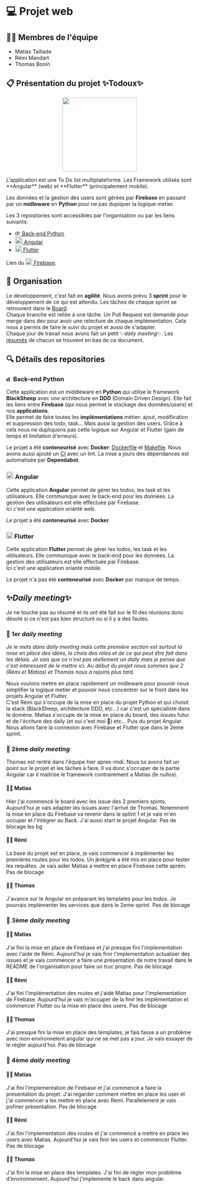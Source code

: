 # 💻 Projet web
  
## 🧑‍💻 Membres de l'équipe
- Matias Taillade
- Rémi Mandart
- Thomas Bonin

## 📋 Présentation du projet ✨**Todoux**✨
<p align="center">
    <img src="https://github.com/todoux/.github/assets/94057745/53d862f0-448f-4a1f-affe-4f7bf3e9b3af" style="width: 200px">
</p>
L'application est une To Do list multiplateforme. Les Framework utilisés sont **Angular** (web) et **Flutter** (principalement mobile).

Les données et la gestion des users sont gérées par **Firebase** en passant par un **midleware** en **Python** pour ne pas dupiquer la logique metier.

Les 3 repositories sont accessibles par l'organisation ou par les liens suivants:
- [<img src="https://github.com/todoux/.github/assets/94057745/b0c91bad-560d-4f43-94b4-b66af1cd7a17" alt="drawing" width="15"/> Back-end Python](https://github.com/todoux/back-end)
- [<img src="https://github.com/todoux/.github/assets/94057745/afc62395-32e6-4acd-bb60-706c9b515a71" alt="drawing" width="20"/> Angular](https://github.com/todoux/angular-app)
- [<img src="https://github.com/todoux/.github/assets/94057745/3ee8e42a-d247-4428-82af-af853aeb9190" alt="drawing" width="18"/> Flutter](https://github.com/todoux/flutter-app)

Lien du [<img src="https://github.com/todoux/.github/assets/94057745/c56b79d8-e0c2-4bee-8aa1-0c5efb855ebb" alt="drawing" width="18"/> Firebase](https://console.firebase.google.com/u/1/project/toudoux-46f4b/overview).


## 📜 Organisation

Le développement, c'est fait en **agilité**. Nous avons prévu 3 **sprint** pour le développement de ce qui est attendu. 
Les tâches de chaque sprint se retrouvent dans le [Board](https://github.com/orgs/todoux/projects/1).  
Chaque branche est reliée à une tâche. Un Pull Request est demandé pour merge dans dev pour avoir une relecture de chaque implémentation. Cela nous a permis de faire le suivi du projet et aussi de s'adapter.  
Chaque jour de travail nous avons fait un petit :sparkles:*daily meeting*:sparkles:. Les [résumés](#ici) de chacun se trouvent en bas de ce document.

## 🔍 Détails des repositories

### <img src="https://github.com/todoux/.github/assets/94057745/b0c91bad-560d-4f43-94b4-b66af1cd7a17" alt="drawing" width="15"/> Back-end Python

Cette application est un middleware en **Python** qui utilise le framework **BlackSheep** avec une architecture en **DDD** (Domain Driven Design). Elle fait les liens entre **Firebase** (qui nous permet le stockage des données/users) et nos **applications**.  
Elle permet de faire toutes les **implémentations** métier: ajout, modification et suppression des todo, task... Mais aussi la gestion des users. Grâce à cela nous ne dupliquons pas cette logique sur Angular et Flutter (gain de temps et limitation d'erreurs).

Le projet a été **conteneurisé** avec **Docker**: [Dockerfile](https://github.com/todoux/back-end/blob/prod/Dockerfile) et [Makefile](https://github.com/todoux/back-end/blob/prod/Makefile). 
Nous avons aussi ajouté un [CI](https://github.com/todoux/back-end/actions/workflows/ci.yml) avec un lint. 
La mise a jours des dépendances est automatisée par **Dependabot**.

### <img src="https://github.com/todoux/.github/assets/94057745/afc62395-32e6-4acd-bb60-706c9b515a71" alt="drawing" width="20"/> Angular

Cette application **Angular**  permet de gérer les todos, les task et les utilisateurs. Elle communique avec le back-end pour les données. La gestion des utilisateurs est elle effectuée par Firebase.  
Ici c'est une application orianté web.

Le projet a été **conteneurisé** avec **Docker**

### <img src="https://github.com/todoux/.github/assets/94057745/3ee8e42a-d247-4428-82af-af853aeb9190" alt="drawing" width="18"/> Flutter

Cette application **Flutter** permet de gérer les todos, les task et les utilisateurs. Elle communique avec le back-end pour les données. La gestion des utilisateurs est elle effectuée par Firebase.   
Ici c'est une application orianté mobile.

Le projet n'a pas été **conteneurisé** avec **Docker** par manque de temps. 

## <a id="ici" />:sparkles:*Daily meeting*:sparkles:

Je ne touche pas au résumé et ils ont été fait sur le fil des réunions donc désolé si ce n'est pas bien structuré ou si il y a des fautes.

### 📆 1er *daily meeting*

*Je le mets dans daily meeting mais cette première section est surtout la mise en place des idées, le choix des rôles et de ce qui peut être fait dans les délais. Je sais que ce n'est pas réellement un daily mais je pense que c'est intéressant de le mettre ici.
Au début du projet nous sommes que 2 (Rémi et Matias) et Thomas nous a rejoins plus tard.*

Nous voulons mettre en place rapidement un midleware pour pouvoir nous simplifier la logique metier et pouvoir nous concentrer sur le front dans les projets Angular et Flutter.  
C'est Rémi qui s'occupe de la mise en place du projet Python et qui choisit la stack (BlackSheep, architecture DDD, etc...) car c'est un spécialiste dans le domène.
Matias s'occupe de la mise en place du board, des issues futur et de l'écriture des daily (et oui c'est moi 🙋) etc... Puis du projet Angular.  
Nous allons faire la connexion avec Firebase et Flutter que dans le 2eme sprint.

### 📆 2ème *daily meeting*
Thomas est rentré dans l'équipe hier apres-midi. Nous lui avons fait un point sur le projet et les tâches à faire. Il va donc s'occuper de la partie Angular car il maitrise le framework contrairement a Matias (le nullos).

#### 🧑‍💻 Matias
Hier j'ai commencé le board avec les issue des 2 premiers spints, Aujourd'hui je vais adapter les issues avec l'arrivé de Thomas. Notemment la mise en place du Firebase va revenir dans le sptint 1 et je vais m'en occuper et l'intégrer au Back. J'ai aussi start le projet Angular.
Pas de blocage les bg

#### 🧑‍💻 Rémi
La base du projet est en place, je vais commencer à implémenter les premières routes pour les todos. Un jknkjgnk a été mis en place pour tester les requêtes. Je vais aider Matias a mettre en place Firebase cette aprèm.
Pas de blocage

#### 🧑‍💻 Thomas
J'avance sur le Angular en préparant les templates pour les todos. Je pourrais implémenter les services que dans le 2eme sprint.
Pas de blocage

### 📆 3ème *daily meeting*

#### 🧑‍💻 Matias
J'ai fini la mise en place de Firebase et j'ai presque fini l'implementation avec l'aide de Rémi. Aujourd'hui je vais finir l'implementation actualiser des issues et je vais commencer a faire une présentation de notre travail dans le README de l'organisation pour faire un truc propre.
Pas de blocage

#### 🧑‍💻 Rémi
J'ai fini l'implémentation des routes et j'aide Matias pour l'implementation de Firebase. Aujourd'hui je vais m'occuper de la finir les implémentation et commencer Flutter ou la mise en place des users.
Pas de blocage

#### 🧑‍💻 Thomas
J'ai presque fini la mise en place des templates, je fais fasse a un problème avec mon environnelent angular qui ne se met pas a jour. Je vais essayer de le régler aujourd'hui.
Pas de blocage

### 📆 4ème *daily meeting*

#### 🧑‍💻 Matias
J'ai fini l'implementation de Firebase et j'ai commencé a faire la présentation du projet. J'ai regarder comment mettre en place les user et j'ai commencer a les mettre en place avec Remi. 
Parallelement je vais pofiner présentation.
Pas de blocage

#### 🧑‍💻 Rémi
J'ai fini l'implementation des routes et j'ai commencé a mettre en place les users avec Matias. Aujourd'hui je vais finir les users et commencer Flutter.
Pas de blocage

#### 🧑‍💻 Thomas
J'ai fini la mise en place des templates. J'ai fini de régler mon problème d'environnement. Aujourd'hui j'implemente le back dans angular.
